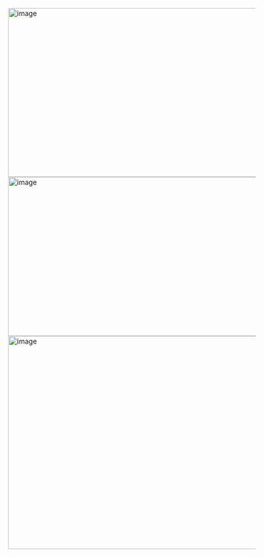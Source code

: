 <img width="723" height="343" alt="image" src="https://github.com/user-attachments/assets/9844f978-c88d-4b27-89ca-559c617cdb31" />
<img width="717" height="323" alt="image" src="https://github.com/user-attachments/assets/71f61cd0-9208-490c-bf50-fca5c7d2ba15" />
<img width="729" height="433" alt="image" src="https://github.com/user-attachments/assets/54ce9b1f-3f6d-41bf-a5b1-29185563f756" />

